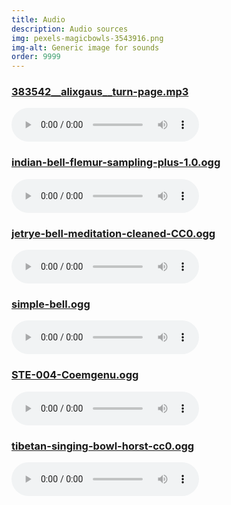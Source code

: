 ```yaml
---
title: Audio
description: Audio sources
img: pexels-magicbowls-3543916.png
img-alt: Generic image for sounds 
order: 9999
---
```


### [383542__alixgaus__turn-page.mp3](https://www.pexels.com/photo/woman-holding-a-wooden-stick-and-a-bowl-3543916/)
<audio controls src="/ebt-vue/audio/383542__alixgaus__turn-page.mp3"></audio>

### [indian-bell-flemur-sampling-plus-1.0.ogg](https://freesound.org/people/Flemur/sounds/103312)
<audio controls src="/ebt-vue/audio/indian-bell-flemur-sampling-plus-1.0.ogg"></audio>

### [jetrye-bell-meditation-cleaned-CC0.ogg](https://freesound.org/people/JetRye/sounds/140128/)
<audio controls src="/ebt-vue/audio/jetrye-bell-meditation-cleaned-CC0.ogg"></audio>

### [simple-bell.ogg](https://freesound.org/people/Erratic/sounds/221/)
<audio controls src="/ebt-vue/audio/simple-bell.ogg"></audio>

### [STE-004-Coemgenu.ogg](https://discourse.suttacentral.net/t/suttacentral-voice-v1-0-0-released/11844/228)
<audio controls src="/ebt-vue/audio/STE-004-Coemgenu.ogg"></audio>

### [tibetan-singing-bowl-horst-cc0.ogg](https://freesound.org/people/the_very_Real_Horst/sounds/240934/)
<audio controls src="/ebt-vue/audio/tibetan-singing-bowl-horst-cc0.ogg"></audio>
